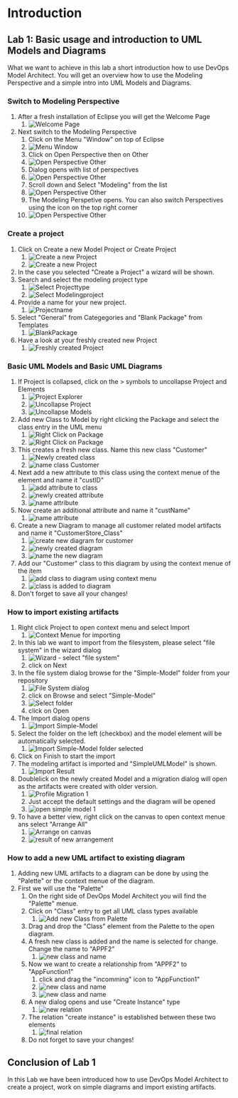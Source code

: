 # Introduction

## Lab 1: Basic usage and introduction to UML Models and Diagrams

What we want to achieve in this lab a short introduction how to use DevOps Model Architect. You will get an overview how to use the Modeling Perspective and a simple intro into UML Models and Diagrams.

### Switch to Modeling Perspective

1. After a fresh installation of Eclipse you will get the Welcome Page
   1. ![Welcome Page](images/0000_Eclipse_Welcome.png)
2. Next switch to the Modeling Perspective
   1. Click on the Menu "Window" on top of Eclipse
   2. ![Menu Window](images/0000_1_Perspective.png)
   3. Click on Open Perspective then on Other
   4. ![Open Perspective Other](images/0000_2_Perspective.png)
   5. Dialog opens with list of perspectives
   6. ![Open Perspective Other](images/0000_3_Perspective.png)
   7. Scroll down and Select "Modeling" from the list
   8. ![Open Perspective Other](images/0000_4_Perspective.png)
   9. The Modeling Perspetive opens. You can also switch Perspectives using the icon on the top right corner
   10. ![Open Perspective Other](images/0000_5_Perspective.png)

### Create a project

1. Click on Create a new Model Project or Create Project
   1. ![Create a new Project](images/0001_1_Create_Model_Project.png)
   2. ![Create a new Project](images/0001_1_Create_Project.png)
2. In the case you selected "Create a Project" a wizard will be shown.
3. Search and select the modeling project type
   1. ![Select Projecttype](images/0001_2_SelectProjectType.png)
   2. ![Select Modelingproject](images/0001_3_ModelingProject.png)
4. Provide a name for your new project.
   1. ![Projectname](images/0001_4_ProjectName.png)
5. Select "General" from Categegories and "Blank Package" from Templates
   1. ![BlankPackage](images/0001_5_BlankPackage.png)
6. Have a look at your freshly created new Project
   1. ![Freshly created Project](images/0001_6_NewlyCreatedProject.png)

### Basic UML Models and Basic UML Diagrams

1. If Project is collapsed, click on the > symbols to uncollapse Project and Elements
   1. ![Project Explorer](images/0001_7_project_explorer.png)
   2. ![Uncollapse Project](images/0001_8_uncollapse_project.png)
   3. ![Uncollapse Models](images/0001_9_uncollapse_models.png)
2. Add new Class to Model by right clicking the Package and select the class entry in the UML menu
   1. ![Right Click on Package](images/0002_1_add_uml_element.png)
   2. ![Right Click on Package](images/0002_2_add_class.png)
3. This creates a fresh new class. Name this new class "Customer"
   1. ![Newly created class](images/0002_3_newly_created_class.png)
   2. ![name class Customer](images/0002_4_name_class.png)
4. Next add a new attribute to this class using the context menue of the element and name it "custID"
   1. ![add attribute to class](images/0002_5_add_attribute_to_class.png)
   2. ![newly created attribute](images/0002_6_newly_created_attribute.png)
   3. ![name attribute](images/0002_7_name_attribute.png)
5. Now create an additional attribute and name it "custName"
   1. ![name attribute](images/0002_8_add_another_attribute_and_name.png)
6. Create a new Diagram to manage all customer related model artifacts and name it "CustomerStore_Class"
   1. ![create new diagram for customer](images/0003_1_add_class_diagram.png)
   2. ![newly created diagram](images/0003_2_newly_created_diagram.png)
   3. ![name the new diagram](images/0003_3_name_diagram.png)
7. Add our "Customer" class to this diagram by using the context menue of the item
   1. ![add class to diagram using context menu](images/0003_4_add_existing_class_to_diagram.png)
   2. ![class is added to diagram](images/0003_5_existing_class_added.png)
8. Don't forget to save all your changes!

### How to import existing artifacts

1. Right click Project to open context menu and select Import
   1. ![Context Menue for importing](images/0004_1_ImportArtifact.png)
2. In this lab we want to import from the filesystem, please select "file system" in the wizard dialog
   1. ![Wizard - select "file system"](images/0004_2_ImportFileSystem.png)
   2. click on Next
3. In the file system dialog browse for the "Simple-Model" folder from your repository
   1. ![File System dialog](images/0004_3_SelectDirectory_1.png)
   2. click on Browse and select "Simple-Model"
   3. ![Select folder](images/0004_3_SelectDirectory_2.png)
   4. click on Open
4. The Import dialog opens
   1. ![Import Simple-Model](images/0004_4_ImportModel_1.png)
5. Select the folder on the left (checkbox) and the model element will be automatically selected.
   1. ![Import Simple-Model folder selected](images/0004_4_ImportModel_2.png)
6. Click on Finish to start the import
7. The modeling artifact is imported and "SimpleUMLModel" is shown.
   1. ![Import Result](images/0004_5_ImportResult.png)
8. Doublelick on the newly created Model and a migration dialog will open as the artifacts were created with older version.
   1. ![Profile Migration 1](images/0004_6_OpenModel_1.png)
   2. Just accept the default settings and the diagram will be opened
   3. ![open simple model 1](images/0004_6_OpenModel_2.png)
9. To have a better view, right click on the canvas to open context menue ans select "Arrange All"
   1. ![Arrange on canvas](images/0004_6_OpenModel_3.png)
   2. ![result of new arrangement](images/0004_6_OpenModel_4.png)

### How to add a new UML artifact to existing diagram

1. Adding new UML artifacts to a diagram can be done by using the "Palette" or the context menue of the diagram.
2. First we will use the "Palette"
   1. On the right side of DevOps Model Architect you will find the "Palette" menue.
   2. Click on "Class" entry to get all UML class types available
      1. ![Add new Class from Palette](images/0004_7_AddModelElement_1.png)
   3. Drag and drop the "Class" element from the Palette to the open diagram.
   4. A fresh new class is added and the name is selected for change. Change the name to "APPF2"
      1. ![new class and name](images/0004_7_AddModelElement_2.png)
   5. Now we want to create a relationship from "APPF2" to "AppFunction1"
      1. click and drag the "incomming" icon to "AppFunction1"
      2. ![new class and name](images/0004_7_AddModelElement_3.png)
      3. ![new class and name](images/0004_7_AddModelElement_4.png)
   6. A new dialog opens and use "Create Instance" type
      1. ![new relation](images/0004_7_AddModelElement_5.png)
   7. The relation "create instance" is established between these two elements
      1. ![final relation](images/0004_7_AddModelElement_6.png)
   8. Do not forget to save your changes!

## Conclusion of Lab 1

In this Lab we have been introduced how to use DevOps Model Architect to create a project, work on simple diagrams and import existing artifacts.
